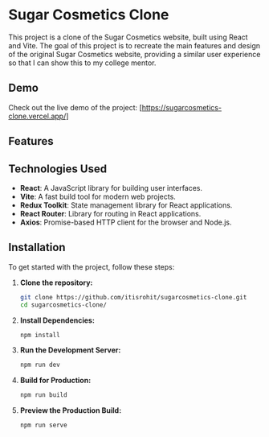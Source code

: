 # Sugar Cosmetics Clone

This project is a clone of the Sugar Cosmetics website, built using React and Vite. The goal of this project is to recreate the main features and design of the original Sugar Cosmetics website, providing a similar user experience so that I can show this to my college mentor.

## Demo

Check out the live demo of the project: [https://sugarcosmetics-clone.vercel.app/]

## Features

<!-- - this thing is blank as this site is still in development -->

## Technologies Used

- **React**: A JavaScript library for building user interfaces.
- **Vite**: A fast build tool for modern web projects.
- **Redux Toolkit**: State management library for React applications.
- **React Router**: Library for routing in React applications.
- **Axios**: Promise-based HTTP client for the browser and Node.js.

## Installation

To get started with the project, follow these steps:

1. **Clone the repository:**
    ```bash
    git clone https://github.com/itisrohit/sugarcosmetics-clone.git
    cd sugarcosmetics-clone/
    ```
2. **Install Dependencies:**
    ```bash
    npm install
    ```
3. **Run the Development Server:**
    ```bash
    npm run dev
    ```

4. **Build for Production:**
    ```bash
    npm run build
    ```

5. **Preview the Production Build:**
    ```bash
    npm run serve
    ```